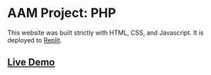 # AAM Project: PHP

This website was built strictly with HTML, CSS, and Javascript.
It is deployed to [Replit](https://replit.com/@lacymorrow/project-004#index.html).

## [Live Demo](https://project-004--lacymorrow.repl.co/)
